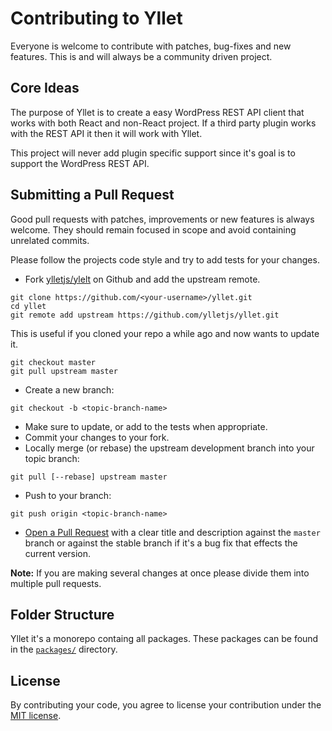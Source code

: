 # Contributing to Yllet

Everyone is welcome to contribute with patches, bug-fixes and new features. This is and will always be a community driven project.

## Core Ideas

The purpose of Yllet is to create a easy WordPress REST API client that works with both React and non-React project. If a third party plugin works with the REST API it then it will work with Yllet.

This project will never add plugin specific support since it's goal is to support the WordPress REST API.

## Submitting a Pull Request

Good pull requests with patches, improvements or new features is always welcome. They should remain focused in scope and avoid containing unrelated commits.

Please follow the projects code style and try to add tests for your changes.

* Fork [ylletjs/ylelt](https://github.com/ylletjs/yllet) on Github and add the upstream remote.

```
git clone https://github.com/<your-username>/yllet.git
cd yllet
git remote add upstream https://github.com/ylletjs/yllet.git
```

This is useful if you cloned your repo a while ago and now wants to update it.

```
git checkout master
git pull upstream master
```

* Create a new branch:

```
git checkout -b <topic-branch-name>
```

* Make sure to update, or add to the tests when appropriate.
* Commit your changes to your fork.
* Locally merge (or rebase) the upstream development branch into your topic branch:

```
git pull [--rebase] upstream master
```

* Push to your branch:

```
git push origin <topic-branch-name>
```

* [Open a Pull Request](https://help.github.com/articles/using-pull-requests/) with a clear title and description against the `master` branch or against the stable branch if it's a bug fix that effects the current version.

**Note:**
If you are making several changes at once please divide them into multiple pull requests.

## Folder Structure

Yllet it's a monorepo containg all packages. These packages can be found in the [`packages/`](https://github.com/ylletjs/yllet/tree/master/packages) directory.

## License

By contributing your code, you agree to license your contribution under the [MIT license](https://github.com/ylletjs/yllet/blob/master/LICENSE).
